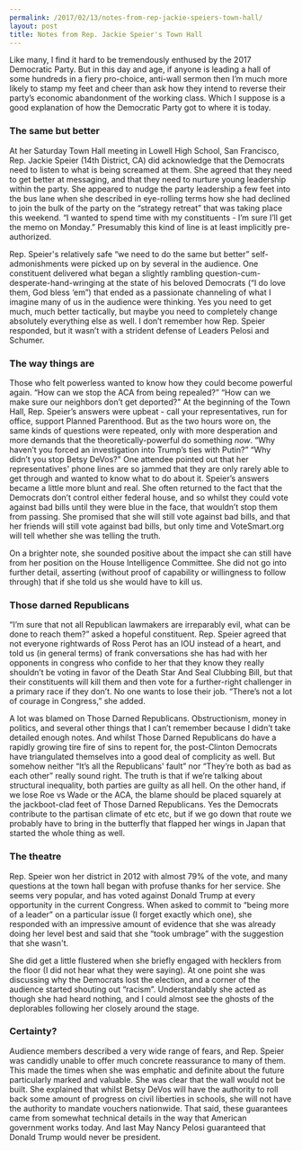 ```yaml
---
permalink: /2017/02/13/notes-from-rep-jackie-speiers-town-hall/
layout: post
title: Notes from Rep. Jackie Speier's Town Hall
---
```

Like many, I find it hard to be tremendously enthused by the 2017 Democratic Party. But in this day and age, if anyone is leading a hall of some hundreds in a fiery pro-choice, anti-wall sermon then I’m much more likely to stamp my feet and cheer than ask how they intend to reverse their party’s economic abandonment of the working class. Which I suppose is a good explanation of how the Democratic Party got to where it is today.

### The same but better

At her Saturday Town Hall meeting in Lowell High School, San Francisco, Rep. Jackie Speier (14th District, CA) did acknowledge that the Democrats need to listen to what is being screamed at them. She agreed that they need to get better at messaging, and that they need to nurture young leadership within the party. She appeared to nudge the party leadership a few feet into the bus lane when she described in eye-rolling terms how she had declined to join the bulk of the party on the “strategy retreat” that was taking place this weekend. “I wanted to spend time with my constituents - I’m sure I’ll get the memo on Monday.” Presumably this kind of line is at least implicitly pre-authorized.

Rep. Speier's relatively safe “we need to do the same but better” self-admonishments were picked up on by several in the audience. One constituent delivered what began a slightly rambling question-cum-desperate-hand-wringing at the state of his beloved Democrats (“I do love them, God bless ‘em”) that ended as a passionate channeling of what I imagine many of us in the audience were thinking. Yes you need to get much, much better tactically, but maybe you need to completely change absolutely everything else as well. I don’t remember how Rep. Speier responded, but it wasn’t with a strident defense of Leaders Pelosi and Schumer.

### The way things are

Those who felt powerless wanted to know how they could become powerful again. “How can we stop the ACA from being repealed?” “How can we make sure our neighbors don’t get deported?" At the beginning of the Town Hall, Rep. Speier’s answers were upbeat - call your representatives, run for office, support Planned Parenthood. But as the two hours wore on, the same kinds of questions were repeated, only with more desperation and more demands that the theoretically-powerful do something *now*. “Why haven’t you forced an investigation into Trump’s ties with Putin?” “Why didn’t you stop Betsy DeVos?" One attendee pointed out that her representatives' phone lines are so jammed that they are only rarely able to get through and wanted to know what to do about it. Speier’s answers became a little more blunt and real. She often returned to the fact that the Democrats don’t control either federal house, and so whilst they could vote against bad bills until they were blue in the face, that wouldn’t stop them from passing. She promised that she will still vote against bad bills, and that her friends will still vote against bad bills, but only time and VoteSmart.org will tell whether she was telling the truth.

On a brighter note, she sounded positive about the impact she can still have from her position on the House Intelligence Committee. She did not go into further detail, asserting (without proof of capability or willingness to follow through) that if she told us she would have to kill us.

### Those darned Republicans

“I’m sure that not all Republican lawmakers are irreparably evil, what can be done to reach them?” asked a hopeful constituent. Rep. Speier agreed that not everyone rightwards of Ross Perot has an IOU instead of a heart, and told us (in general terms) of frank conversations she has had with her opponents in congress who confide to her that they know they really shouldn’t be voting in favor of the Death Star And Seal Clubbing Bill, but that their constituents will kill them and then vote for a further-right challenger in a primary race if they don’t. No one wants to lose their job. “There’s not a lot of courage in Congress,” she added.

A lot was blamed on Those Darned Republicans. Obstructionism, money in politics, and several other things that I can’t remember because I didn’t take detailed enough notes. And whilst Those Darned Republicans do have a rapidly growing tire fire of sins to repent for, the post-Clinton Democrats have triangulated themselves into a good deal of complicity as well. But somehow neither “It’s all the Republicans' fault” nor “They’re both as bad as each other” really sound right. The truth is that if we’re talking about structural inequality, both parties are guilty as all hell. On the other hand, if we lose Roe vs Wade or the ACA, the blame should be placed squarely at the jackboot-clad feet of Those Darned Republicans. Yes the Democrats contribute to the partisan climate of etc etc, but if we go down that route we probably have to bring in the butterfly that flapped her wings in Japan that started the whole thing as well.

### The theatre

Rep. Speier won her district in 2012 with almost 79% of the vote, and many questions at the town hall began with profuse thanks for her service. She seems very popular, and has voted against Donald Trump at every opportunity in the current Congress. When asked to commit to “being more of a leader” on a particular issue (I forget exactly which one), she responded with an impressive amount of evidence that she was already doing her level best and said that she “took umbrage” with the suggestion that she wasn't.

She did get a little flustered when she briefly engaged with hecklers from the floor (I did not hear what they were saying). At one point she was discussing why the Democrats lost the election, and a corner of the audience started shouting out “racism”. Understandably she acted as though she had heard nothing, and I could almost see the ghosts of the deplorables following her closely around the stage.

### Certainty?

Audience members described a very wide range of fears, and Rep. Speier was candidly unable to offer much concrete reassurance to many of them. This made the times when she was emphatic and definite about the future particularly marked and valuable. She was clear that the wall would not be built. She explained that whilst Betsy DeVos will have the authority to roll back some amount of progress on civil liberties in schools, she will not have the authority to mandate vouchers nationwide. That said, these guarantees came from somewhat technical details in the way that American government works today. And last May Nancy Pelosi guaranteed that Donald Trump would never be president.
